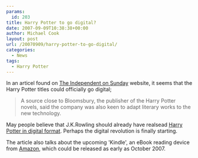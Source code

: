 ```yaml
---
params:
  id: 203
title: Harry Potter to go digital?
date: 2007-09-09T10:38:38+00:00
author: Michael Cook
layout: post
url: /20070909/harry-potter-to-go-digital/
categories:
  - News
tags:
  - Harry Potter
---
```

In an articel found on <a href="http://news.independent.co.uk/business/news/article2944301.ece" target="_blank">The Independent on Sunday</a> website, it seems that the <a type="amzn" search="Harry Potter" category="books">Harry Potter</a> titles could officially go digital;

> A source close to Bloomsbury, the publisher of the Harry Potter novels, said the company was also keen to adapt literary works to the new technology.

May people believe that J.K.Rowling should already have realsead <a href="http://www.teleread.org/blog/?p=3216" target="_blank">Harry Potter in digital format</a>. Perhaps the digital revolution is finally starting.

The article also talks about the upcoming '<a type="amzn" asin="B000FI73MA">Kindle</a>', an eBook reading device from <a href="http://www.amazon.co.uk/gp/redirect.html?ie=UTF8&location=http%3A%2F%2Fwww.amazon.com%2Fbooks-used-books-textbooks%2Fb%3F%255Fencoding%3DUTF8%26node%3D283155%26pf%5Frd%5Fm%3DATVPDKIKX0DER%26pf%5Frd%5Fs%3Dleft-nav-1%26pf%5Frd%5Fr%3D186JTFJ6EC9RG401S18P%26pf%5Frd%5Ft%3D101%26pf%5Frd%5Fp%3D307751001%26pf%5Frd%5Fi%3D507846&tag=mikecook-21&linkCode=ur2&camp=1634&creative=6738" target="_blank">Amazon</a>, which could be released as early as October 2007.
